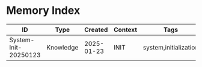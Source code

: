 # Memory Index

| ID | Type | Created | Context | Tags | Relevance |
|----|------|---------|---------|------|-----------|
| System-Init-20250123 | Knowledge | 2025-01-23 | INIT | system,initialization | 10 |